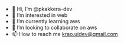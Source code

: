 - 👋 Hi, I’m @pkakkera-dev
- 👀 I’m interested in web
- 🌱 I’m currently learning aws
- 💞️ I’m looking to collaborate on aws
- 📫 How to reach me krao.uidev@gmail.com

<!---
pkakkera-dev/pkakkera-dev is a ✨ special ✨ repository because its `README.md` (this file) appears on your GitHub profile.
You can click the Preview link to take a look at your changes.
--->
